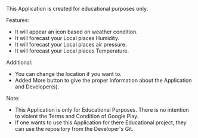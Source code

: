 This Application is created for educational purposes only.

Features:

- It will appear an icon based on weather condition.
- It will forecast your Local places Humidity.
- It will forecast your Local places air pressure.
- It will forecast your Local places Temperature.

Additional:

- You can change the location if you want to.
- Added More button to give the proper Information about the Application and Developer(s).

Note:

- This Application is only for Educational Purposes. There is no intention to violent the Terms and Condition of Google Play.
- If one wants to use this Application for there Educational project, they can use the repository from the Developer's Git.

